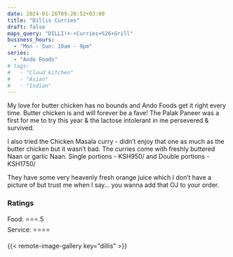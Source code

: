```yaml
---
date: 2024-01-26T09:28:52+03:00
title: "Dillis Curries"
draft: false
maps_query: "DILLI!+-+Curries+%26+Grill"
business_hours:
  - "Mon - Sun: 10am - 9pm"
series:
  - "Ando Foods"
# tags:
#   - "Cloud kitchen"
#   - "Asian"
#   - "Indian"
---
```


My love for butter chicken has no bounds and Ando Foods get it right every time. Butter chicken is and will forever be a fave! The Palak Paneer was a first for me to try this year & the lactose intolerant in me persevered & survived.

I also tried the Chicken Masala curry - didn’t enjoy that one as much as the butter chicken but it wasn’t bad. The curries come with freshly buttered Naan or garlic Naan. Single portions - KSH950/ and Double portions - KSH1750/

They have some very heavenly fresh orange juice which I don’t have a picture of but trust me when I say… you wanna add that OJ to your order.

### Ratings

Food: ⭐️⭐️⭐️.5<br>
Service: ⭐️⭐️⭐️⭐️<br>

{{< remote-image-gallery key="dillis" >}}
